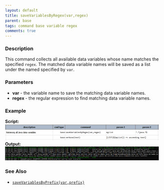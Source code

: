 ```yaml
---
layout: default
title: saveVariablesByRegex(var,regex)
parent: base
tags: command base variable regex
comments: true
---
```



### Description
This command collects all available data variables whose name matches the specified `regex`. The matched data variable
names will be saved as a list under the named specified by `var`.


### Parameters
- **var** - the variable name to save the matching data variable names.
- **regex** - the regular expression to find matching data variable names.


### Example
**Script:**<br/>
![script](image/saveVariablesByRegex_01.png)<br/>
**Output:**<br/>
![output log](image/saveVariablesByRegex_02.png)<br/>

### See Also
- [`saveVariablesByPrefix(var,prefix)`](saveVariablesByPrefix(var,prefix))